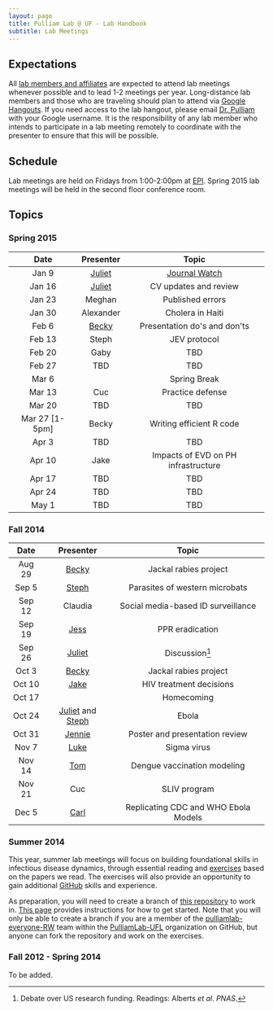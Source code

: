 ```yaml
---
layout: page
title: Pulliam Lab @ UF - Lab Handbook
subtitle: Lab Meetings
---
```


## Expectations

All [lab members and affiliates](http://pulliamlab.org/people) are expected to attend lab meetings whenever possible and to lead 1-2 meetings per year. Long-distance lab members and those who are traveling should plan to attend via [Google Hangouts](https://plus.google.com/hangouts/_/event/cdve2cmnj0c0rr3re5o2dq1s0i0). If you need access to the lab hangout, please email [Dr. Pulliam](http://pulliamlab.org/people/pulliam) with your Google username. It is the responsibility of any lab member who intends to participate in a lab meeting remotely to coordinate with the presenter to ensure that this will be possible.

## Schedule


Lab meetings are held on Fridays from 1:00-2:00pm at [EPI](http://epi.ufl.edu "EPI @ UF"). Spring 2015 lab meetings will be held in the second floor conference room.

## Topics

### Spring 2015

Date|Presenter|Topic|
:--:|:--:|:----:|
Jan 9|[Juliet](http://pulliamlab.org/people/pulliam)|[Journal Watch](http://handbook.pulliamlab.org/journalWatch)|
Jan 16|[Juliet](http://pulliamlab.org/people/pulliam)|CV updates and review|
Jan 23|Meghan|Published errors|
Jan 30|Alexander|Cholera in Haiti|
Feb 6|[Becky](http://pulliamlab.org/people/borchering)|Presentation do's and don'ts|
Feb 13|Steph|JEV protocol|
Feb 20|Gaby|TBD|
Feb 27|TBD|TBD|
Mar 6| |Spring Break|
Mar 13|Cuc|Practice defense|
Mar 20|TBD|TBD|
Mar 27 [1-5pm]|Becky|Writing efficient R code|
Apr 3|TBD|TBD|
Apr 10|Jake|Impacts of EVD on PH infrastructure|
Apr 17|TBD|TBD|
Apr 24|TBD|TBD|
May 1|TBD|TBD|

### Fall 2014

Date|Presenter|Topic|
:--:|:--:|:----:|
Aug 29|[Becky](http://pulliamlab.org/people/borchering)|Jackal rabies project|
Sep 5|[Steph](http://pulliamlab.org/people/cinkovich)|Parasites of western microbats|
Sep 12|Claudia|Social media-based ID surveillance|
Sep 19|[Jess](http://pulliamlab.org/people/rowland)|PPR eradication|
Sep 26|[Juliet](http://pulliamlab.org/people/pulliam)|Discussion[^read]|
Oct 3|[Becky](http://pulliamlab.org/people/borchering)|Jackal rabies project|
Oct 10|[Jake](http://pulliamlab.org/people/ball)|HIV treatment decisions|
Oct 17| |Homecoming|
Oct 24|[Juliet](http://pulliamlab.org/people/pulliam) and [Steph](http://pulliamlab.org/people/cinkovich)|Ebola|
Oct 31|[Jennie](http://pulliamlab.org/people/lord)|Poster and presentation review|
Nov 7|[Luke](http://pulliamlab.org/people/trimmersmith)|Sigma virus|
Nov 14|[Tom](http://pulliamlab.org/people/hladish)|Dengue vaccination modeling|
Nov 21|Cuc|SLIV program|
Dec 5|[Carl](http://pulliamlab.org/people/pearson)|Replicating CDC and WHO Ebola Models|

[^read]: Debate over US research funding. Readings: Alberts _et al_. _PNAS_.

### Summer 2014

This year, summer lab meetings will focus on building foundational skills in infectious disease dynamics, through essential reading and  [exercises](http://www.pulliamlab.org/summer2014/) based on the papers we read. The exercises will also provide an opportunity to gain additional [GitHub](http://github.com/) skills and experience.

As preparation, you will need to create a branch of [this repository](https://github.com/PulliamLab-UFL/summer2014) to work in. [This page](branch.html) provides instructions for how to get started. Note that you will only be able to create a branch if you are a member of the [pulliamlab-everyone-RW](https://github.com/orgs/PulliamLab-UFL/teams/pulliamlab-everyone-rw/) team within the [PulliamLab-UFL](https://github.com/PulliamLab-UFL) organization on GitHub, but anyone can fork the repository and work on the exercises.

### Fall 2012 - Spring 2014

To be added.
